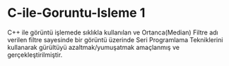 # C-ile-Goruntu-Isleme 1  
C++ ile görüntü işlemede sıklıkla kullanılan ve Ortanca(Median) Filtre adı verilen filtre  sayesinde bir görüntü üzerinde Seri Programlama Tekniklerini kullanarak gürültüyü azaltmak/yumuşatmak amaçlanmış ve gerçekleştirilmiştir.    
